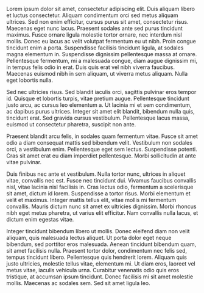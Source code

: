 Lorem ipsum dolor sit amet, consectetur adipiscing elit. Duis aliquam libero et luctus consectetur. Aliquam condimentum orci sed metus aliquam ultrices. Sed non enim efficitur, cursus purus sit amet, consectetur risus. Maecenas eget nunc lacus. Praesent sodales ante sed purus tincidunt maximus. Fusce ornare ligula molestie tortor ornare, nec interdum nisl mollis. Donec eu lacus ac velit volutpat fermentum eu ut nibh. Proin congue tincidunt enim a porta. Suspendisse facilisis tincidunt ligula, at sodales magna elementum in. Suspendisse dignissim pellentesque massa at ornare. Pellentesque fermentum, mi a malesuada congue, diam augue dignissim mi, in tempus felis odio in erat. Duis quis erat vel nibh viverra faucibus. Maecenas euismod nibh in sem aliquam, ut viverra metus aliquam. Nulla eget lobortis nulla.

Sed nec ultricies risus. Sed blandit iaculis orci, sagittis pulvinar eros tempor id. Quisque et lobortis turpis, vitae pretium augue. Pellentesque tincidunt justo arcu, ac cursus leo elementum a. Ut lacinia mi et sem condimentum, ac dapibus purus ultrices. Integer sit amet elit blandit, bibendum nulla quis, tincidunt erat. Sed gravida cursus vestibulum. Pellentesque lacus massa, euismod ut consectetur pharetra, suscipit non ante.

Praesent blandit arcu felis, in sodales quam fermentum vitae. Fusce sit amet odio a diam consequat mattis sed bibendum velit. Vestibulum non sodales orci, a vestibulum enim. Pellentesque eget sem lectus. Suspendisse potenti. Cras sit amet erat eu diam imperdiet pellentesque. Morbi sollicitudin at ante vitae pulvinar.

Duis finibus nec ante et vestibulum. Nulla tortor nunc, ultrices in aliquet vitae, convallis nec est. Fusce nec tincidunt dui. Vivamus faucibus convallis nisl, vitae lacinia nisl facilisis in. Cras lectus odio, fermentum a scelerisque sit amet, dictum id lorem. Suspendisse a tortor risus. Morbi elementum et velit et maximus. Integer mattis tellus elit, vitae mollis mi fermentum convallis. Mauris dictum nunc sit amet ex ultricies dignissim. Morbi rhoncus nibh eget metus pharetra, ut varius elit efficitur. Nam convallis nulla lacus, et dictum enim egestas vitae.

Integer tincidunt bibendum libero ut mollis. Donec eleifend diam non velit aliquam, quis malesuada lectus aliquet. Ut porta dolor eget neque bibendum, sed porttitor eros malesuada. Aenean tincidunt bibendum quam, sit amet facilisis nulla. Praesent tortor dolor, condimentum nec felis sed, tempus tincidunt libero. Pellentesque quis hendrerit lorem. Aliquam quis justo ultricies, molestie tellus vitae, elementum mi. Ut diam eros, laoreet vel metus vitae, iaculis vehicula urna. Curabitur venenatis odio quis eros tristique, at accumsan ipsum tincidunt. Donec facilisis mi sit amet molestie mollis. Maecenas ac sodales sem. Sed sit amet ligula leo. 